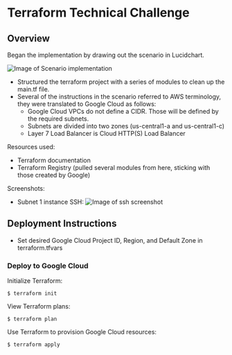 # Terraform Technical Challenge

## Overview
Began the implementation by drawing out the scenario in Lucidchart.

![Image of Scenario implementation](https://storage.googleapis.com/sample-documentation/scenario.png)

* Structured the terraform project with a series of modules to clean up the main.tf file.
* Several of the instructions in the scenario referred to AWS terminology, they were translated to Google Cloud as follows:
  * Google Cloud VPCs do not define a CIDR. Those will be defined by the required subnets.
  * Subnets are divided into two zones (us-central1-a and us-central1-c)
  * Layer 7 Load Balancer is Cloud HTTP(S) Load Balancer

Resources used:
* Terraform documentation
* Terraform Registry (pulled several modules from here, sticking with those created by Google)

Screenshots:
* Subnet 1 instance SSH:
![Image of ssh screenshot](https://storage.googleapis.com/sample-documentation/Screen%20Shot%202020-06-29%20at%204.57.36%20PM.png)

## Deployment Instructions
* Set desired Google Cloud Project ID, Region, and Default Zone in terraform.tfvars

### Deploy to Google Cloud
Initialize Terraform:
```
$ terraform init
```

View Terraform plans:
```
$ terraform plan
```

Use Terraform to provision Google Cloud resources:
```
$ terraform apply
```
